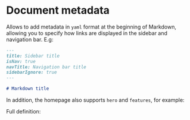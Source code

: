 # Document metadata

Allows to add metadata in `yaml` format at the beginning of Markdown, allowing you to specify how links are displayed in the sidebar and navigation bar. E.g:

```md
---
title: Sidebar title
isNav: true
navTitle: Navigation bar title
sidebarIgnore: true
---

# Markdown title
```

In addition, the homepage also supports `hero` and `features`, for example:

<gbp-raw src="/docs/en/README.md" range="-19"></gbp-raw>

Full definition:

<gbp-raw src="/src/common/frontmatter.ts"></gbp-raw>
